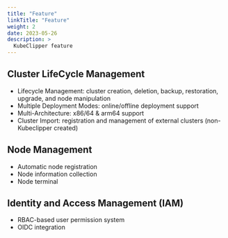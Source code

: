 ```yaml
---
title: "Feature"
linkTitle: "Feature"
weight: 2
date: 2023-05-26
description: >
  KubeClipper feature
---
```


## Cluster LifeCycle Management

* Lifecycle Management: cluster creation, deletion, backup, restoration, upgrade, and node manipulation
* Multiple Deployment Modes: online/offline deployment support
* Multi-Architecture: x86/64 & arm64 support
* Cluster Import: registration and management of external clusters (non-Kubeclipper created)

## Node Management

* Automatic node registration
* Node information collection
* Node terminal

## Identity and Access Management (IAM)

* RBAC-based user permission system
* OIDC integration